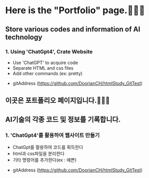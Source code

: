 # Here is the "Portfolio" page.👋👋👋
## Store various codes and information of AI technology

### 1. Using 'ChatGpt4', Crate Website
- Use 'ChatGPT' to acquire code
- Separate HTML and css files
- Add other commands (ex: pretty)
* gitAddress (https://github.com/DoorianCH/htmlStudy_GitTest)



## 이곳은 포트폴리오 페이지입니다.👋👋👋
## AI기술의 각종 코드 및 정보를 기록합니다.

### 1. 'ChatGpt4'를 활용하여 웹사이트 만들기
- ChatGpt를 활용하여 코드를 획득한다
- html과 css파일을 분리한다
- 기타 명령어를 추가한다(ex : 예쁜)
* gitAddress (https://github.com/DoorianCH/htmlStudy_GitTest)

<!--
**DoorianCH/DoorianCH** is a ✨ _special_ ✨ repository because its `README.md` (this file) appears on your GitHub profile.

Here are some ideas to get you started:

- 🔭 I’m currently working on ...
- 🌱 I’m currently learning ...
- 👯 I’m looking to collaborate on ...
- 🤔 I’m looking for help with ...
- 💬 Ask me about ...
- 📫 How to reach me: ...
- 😄 Pronouns: ...
- ⚡ Fun fact: ...
-->
